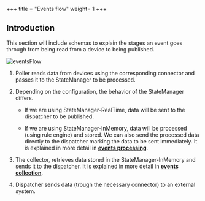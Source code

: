 +++
title = "Events flow"
weight= 1
+++

## Introduction

This section will include schemas to explain the stages an event goes through from being read from a device to being published.

![eventsFlow](/img/eventsFlow.drawio.svg)

1. Poller reads data from devices using the corresponding connector and passes it to the StateManager to be processed.
2. Depending on the configuration, the behavior of the StateManager differs.

    * If we are using StateManager-RealTime, data will be sent to the dispatcher to be published.

    * If we are using StateManager-InMemory, data will be processed (using rule engine) and stored. We can also send the processed data directly to the dispatcher marking the data to be sent immediately. It is explained in more detail in [__events processing__](/guides/eventsflow/eventsprocessing).

3. The collector, retrieves data stored in the StateManager-InMemory and sends it to the dispatcher. It is explained in more detail in [__events collection__](/guides/eventsflow/eventscollection).
4. Dispatcher sends data (trough the necessary connector) to an external system.
